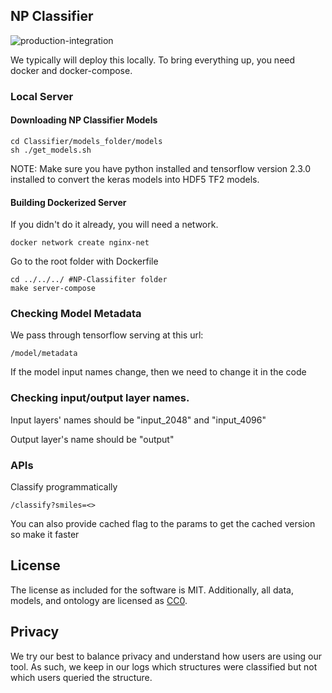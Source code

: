 ## NP Classifier

![production-integration](https://github.com/mwang87/NP-Classifier/workflows/production-integration/badge.svg)

We typically will deploy this locally. To bring everything up, 
you need docker and docker-compose.

### Local Server

#### Downloading NP Classifier Models

```
cd Classifier/models_folder/models
sh ./get_models.sh
```
NOTE: Make sure you have python installed and tensorflow version 2.3.0 installed to convert the keras models into HDF5 TF2 models.  

#### Building Dockerized Server

If you didn't do it already, you will need a network.

```shell
docker network create nginx-net
```
Go to the root folder with Dockerfile
```shell
cd ../../../ #NP-Classifiter folder
make server-compose
```

### Checking Model Metadata

We pass through tensorflow serving at this url:

```/model/metadata```

If the model input names change, then we need to change it in the code

### Checking input/output layer names.
Input layers' names should be "input_2048" and "input_4096"

Output layer's name should be "output"

### APIs

Classify programmatically 

```/classify?smiles=<>```

You can also provide cached flag to the params to get the cached version so make it faster

## License

The license as included for the software is MIT. Additionally, all data, models, and ontology are licensed as [CC0](https://creativecommons.org/share-your-work/public-domain/cc0/).

## Privacy

We try our best to balance privacy and understand how users are using our tool. As such, we keep in our logs which structures were classified but not which users queried the structure. 
